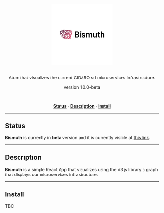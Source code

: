 <div align="center">
  <br/>
  <img src="./bismuth.png" width="200" />
  <br/>
  <br/>
  <p>
    Atom that visualizes the current CIDARO srl microservices infrastructure.
  </p>
  <p>
    version 1.0.0-beta
  </p>
  <br/>
  <p>
    <a href="#status"><strong>Status</strong></a> ·
    <a href="#description"><strong>Description</strong></a> ·
    <a href="#install"><strong>Install</strong></a>
  </p>
</div>

---

## Status

**Bismuth** is currently in **beta** version and it is currently visible at <a href="https://bismuth.cidaro.com">this link</a>.

---

## Description

**Bismuth** is a simple React App that visualizes using the d3.js library a graph that displays our microservices infrastructure.

---

## Install

TBC